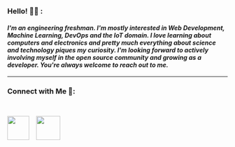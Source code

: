 ### Hello! 🙋‍♂️ : 

#### *I'm an engineering freshman. I'm mostly interested in Web Development, Machine Learning, DevOps and the IoT domain. I love learning about computers and electronics and pretty much everything about science and technology piques my curiosity. I'm looking forward to actively involving myself in the open source community and growing as a developer. You're always welcome to reach out to me.*
---
### Connect with Me 🐬:

<br>

[<img src="https://cdn.jsdelivr.net/gh/devicons/devicon/icons/twitter/twitter-original.svg" height="55px" width="50px"/>][twitter]
&nbsp;&nbsp; 
[<img src="https://cdn.jsdelivr.net/gh/devicons/devicon/icons/linkedin/linkedin-original.svg" height="55px"/>][linkedin]


[twitter]: https://twitter.com/swagatmitra
[linkedin]: https://in.linkedin.com/in/swagatmitra-bhattacharya-572048254


          
          

          
          
          
          

          
